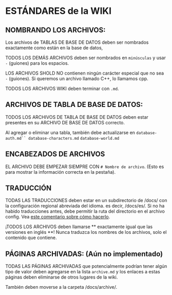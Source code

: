 ﻿# ESTÁNDARES de la WIKI

## NOMBRANDO LOS ARCHIVOS:

Los archivos de TABLAS DE BASE DE DATOS deben ser nombrados exactamente como están en la base de datos,

TODOS LOS DEMÁS ARCHIVOS deben ser nombrados en `minúsculas` y usar` -` (guiones) para los espacios.

LOS ARCHIVOS SHOLD NO contienen ningún carácter especial que no sea `-` (guiones). Si queremos un archivo llamado C++, lo llamamos cpp.

TODOS LOS ARCHIVOS WIKI deben terminar con `.md`.

## ARCHIVOS DE TABLA DE BASE DE DATOS:

TODOS LOS ARCHIVOS DE TABLA DE BASE DE DATOS deben estar presentes en su ARCHIVO DE BASE DE DATOS correcto.

Al agregar o eliminar una tabla, también debe actualizarse en `database-auth.md`` database-characters.md` `database-world.md`

## ENCABEZADOS DE ARCHIVOS

EL ARCHIVO DEBE EMPEZAR SIEMPRE CON `# Nombre de archivo`. (Esto es para mostrar la información correcta en la pestaña).

## TRADUCCIÓN

TODAS LAS TRADUCCIONES deben estar en un subdirectorio de /docs/ con la configuración regional abreviada del idioma. es decir, /docs/es/. Si no ha habido traducciones antes, debe permitir la ruta del directorio en el archivo config. Vea [este comentario sobre cómo hacerlo](https://github.com/azerothcore/wiki/commit/8b897c3384298674e82108357ee5e655f788229f).

¡TODOS LOS ARCHIVOS deben llamarse ** exactamente igual que las versiones en inglés **! Nunca traduzca los nombres de los archivos, solo el contenido que contiene.

## PÁGINAS ARCHIVADAS: (Aún no implementado)

TODAS LAS PÁGINAS ARCHIVADAS que potencialmente podrían tener algún tipo de valor deben agregarse en la lista `archive.md` y los enlaces a estas páginas deben eliminarse de otros lugares de la wiki.

También deben moverse a la carpeta /docs/archive/.
